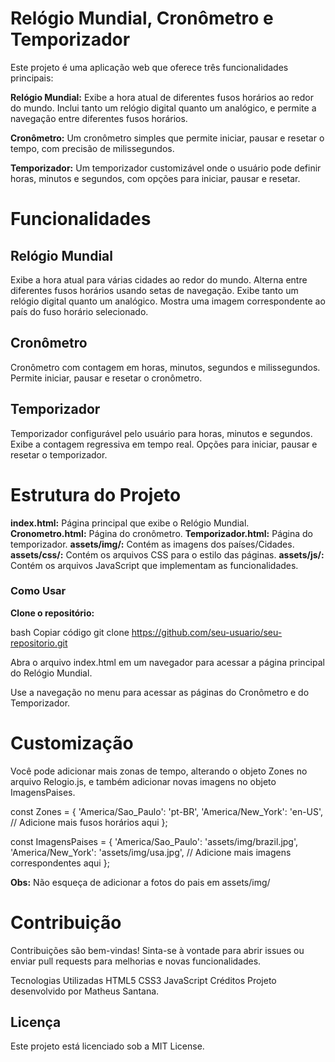 # Relógio Mundial, Cronômetro e Temporizador
Este projeto é uma aplicação web que oferece três funcionalidades principais:

**Relógio Mundial:** Exibe a hora atual de diferentes fusos horários ao redor do mundo. Inclui tanto um relógio digital quanto um analógico, e permite a navegação entre diferentes fusos horários.

**Cronômetro:** Um cronômetro simples que permite iniciar, pausar e resetar o tempo, com precisão de milissegundos.

**Temporizador:** Um temporizador customizável onde o usuário pode definir horas, minutos e segundos, com opções para iniciar, pausar e resetar.

# Funcionalidades
## Relógio Mundial
Exibe a hora atual para várias cidades ao redor do mundo.
Alterna entre diferentes fusos horários usando setas de navegação.
Exibe tanto um relógio digital quanto um analógico.
Mostra uma imagem correspondente ao país do fuso horário selecionado.

## Cronômetro
Cronômetro com contagem em horas, minutos, segundos e milissegundos.
Permite iniciar, pausar e resetar o cronômetro.

## Temporizador
Temporizador configurável pelo usuário para horas, minutos e segundos.
Exibe a contagem regressiva em tempo real.
Opções para iniciar, pausar e resetar o temporizador.

# Estrutura do Projeto

**index.html:** Página principal que exibe o Relógio Mundial.
**Cronometro.html:** Página do cronômetro.
**Temporizador.html:** Página do temporizador.
**assets/img/:** Contém as imagens dos países/Cidades.
**assets/css/:** Contém os arquivos CSS para o estilo das páginas.
**assets/js/:** Contém os arquivos JavaScript que implementam as funcionalidades.

### Como Usar

**Clone o repositório:**

bash
Copiar código
git clone https://github.com/seu-usuario/seu-repositorio.git

Abra o arquivo index.html em um navegador para acessar a página principal do Relógio Mundial.

Use a navegação no menu para acessar as páginas do Cronômetro e do Temporizador.

# Customização

Você pode adicionar mais zonas de tempo, alterando o objeto Zones no arquivo Relogio.js, e também adicionar novas imagens no objeto ImagensPaises.

const Zones = {
    'America/Sao_Paulo': 'pt-BR',
    'America/New_York': 'en-US',
    // Adicione mais fusos horários aqui
};

const ImagensPaises = {
    'America/Sao_Paulo': 'assets/img/brazil.jpg',
    'America/New_York': 'assets/img/usa.jpg',
    // Adicione mais imagens correspondentes aqui
};

**Obs:** Não esqueça de adicionar a fotos do pais em assets/img/


# Contribuição

Contribuições são bem-vindas! Sinta-se à vontade para abrir issues ou enviar pull requests para melhorias e novas funcionalidades.


Tecnologias Utilizadas
HTML5
CSS3
JavaScript
Créditos
Projeto desenvolvido por Matheus Santana.

## Licença

Este projeto está licenciado sob a MIT License.